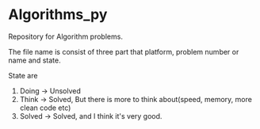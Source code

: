# Algorithms_py
Repository for Algorithm problems. 

The file name is consist of three part that platform, problem number or name and state.

State are
1. Doing -> Unsolved
2. Think -> Solved, But there is more to think about(speed, memory, more clean code etc)
3. Solved -> Solved, and I think it's very good.
